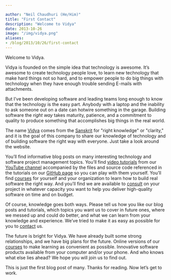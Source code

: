 ```yaml
---

author: "Neil Chaudhuri (He/Him)"
title: "First Contact"
description: "Welcome to Vidya"
date: 2013-10-26
image: "/img/vidya.png"
aliases:
- /blog/2013/10/26/first-contact
---
```


Welcome to Vidya.

Vidya is founded on the simple idea that technology is awesome. It’s awesome to create technology people love, to
learn new technology that make hard things not so hard, and to empower people to do big things with technology when they
have enough trouble sending E-mails with attachments.

But I’ve been developing software and leading teams long enough to know that the technology is the easy part. Anybody
with a laptop and the inability to ask someone out on a date can hotwire something in the garage. Building software the
*right way* takes maturity, patience, and a commitment to quality to produce something that accomplishes big things in
the real world.

The name [Vidya](http://en.wikipedia.org/wiki/Vidy%C4%81) comes from the [Sanskrit](http://en.wikipedia.org/wiki/Sanskrit)
for "right knowledge" or "clarity," and it is the goal of this company to share our knowledge of technology and of
building software the right way with everyone. Just take a look around the website.

You’ll find informative blog posts on many interesting technology and software project management topics. You’ll find
[video tutorials](/tutorial) from our [YouTube channel](http://www.youtube.com/channel/UC24LVc8Bb65SF6LW-SLog9A)
accompanied by the files and source code referenced in the tutorials on our [GitHub page](https://github.com/VidyaSource)
so you can play with them yourself. You’ll find [courses](/courses) for yourself and your organization to learn how to
build real software the right way. And you’ll find we are available to [consult](/consulting) on your project in whatever
capacity you want to help you deliver high-quality software on time and on budget.

Of course, knowledge goes both ways. Please tell us how you like our blog posts and tutorials, which topics you want us
to cover in future ones, where we messed up and could do better, and what we can learn from your knowledge and experience.
We’ve tried to make it as easy as possible for you to [contact](/contact) us.

The future is bright for Vidya. We have already built some strong relationships, and we have big plans for the future.
Online versions of our [courses](/courses) to make learning as convenient as possible. Innovative software products
available from your computer and/or your phone. And who knows what else lies ahead? We hope you will join us to find out.

This is just the first blog post of many. Thanks for reading. Now let’s get to work.
